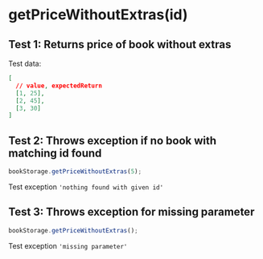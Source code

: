 # **getPriceWithoutExtras(id)**

## Test 1: Returns price of book without extras

Test data:

```json
[
  // value, expectedReturn
  [1, 25],
  [2, 45],
  [3, 30]
]
```

## Test 2: Throws exception if no book with matching id found

```js
bookStorage.getPriceWithoutExtras(5);
```

Test exception `'nothing found with given id'`

## Test 3: Throws exception for missing parameter

```js
bookStorage.getPriceWithoutExtras();
```

Test exception `'missing parameter'`
